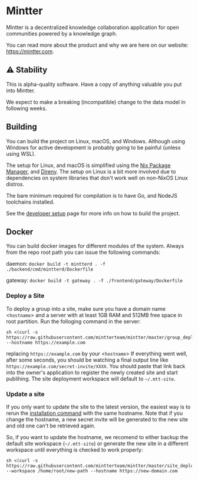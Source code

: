 # Mintter

Mintter is a decentralized knowledge collaboration application for open
communities powered by a knowledge graph.

You can read more about the product and why we are here on our website:
https://mintter.com.

## ⚠️ Stability

This is alpha-quality software. Have a copy of anything valuable you put into
Mintter.

We expect to make a breaking (incompatible) change to the data model in
following weeks.

## Building

You can build the project on Linux, macOS, and Windows. Although using Windows
for active development is probably going to be painful (unless using WSL).

The setup for Linux, and macOS is simplified using the
[Nix Package Manager](https://nixos.org/nix), and [Direnv](https://direnv.net).
The setup on Linux is a bit more involved due to dependencies on system
libraries that don't work well on non-NixOS Linux distros.

The bare minimum required for compilation is to have Go, and NodeJS toolchains
installed.

See the [developer setup](./docs/dev-setup.md) page for more info on how to
build the project.

## Docker

You can build docker images for different modules of the system. Always from the
repo root path you can issue the following commands:

daemon: `docker build -t mintterd . -f ./backend/cmd/mintterd/Dockerfile`

gateway: `docker build -t gateway . -f ./frontend/gateway/Dockerfile`

### Deploy a Site

To deploy a group into a site, make sure you have a domain name <`hostname`> and
a server with at least 1GB RAM and 512MB free space in root partition. Run the
folloging command in the server:

```shell
sh <(curl -s https://raw.githubusercontent.com/mintterteam/mintter/master/group_deployment.sh) --hostname https://example.com
```

replacing `https://example.com` by your <`hostname`> If everything went well,
after some seconds, you should be watching a final output line like
`https://example.com/secret-invite/XXXX`. You should paste that link back into
the owner's application to register the newly created site and start publihing.
The site deployment workspace will default to `~/.mtt-site`.

### Update a site

If you only want to update the site to the latest version, the easiest way is to
rerun the [installation command](#deploy-a-site) with the same hostname. Note
that if you change the hostname, a new secret invite will be generated to the
new site and old one can't be retrieved again.

So, if you want to update the hostname, we recomend to either backup the default site 
workspace (`~/.mtt-site`) or generate the new site in a different workspace until 
everything is checked to work properly:

```shell
sh <(curl -s https://raw.githubusercontent.com/mintterteam/mintter/master/site_deployment.sh) --workspace /home/root/new-path --hostname https://new-domain.com
```
